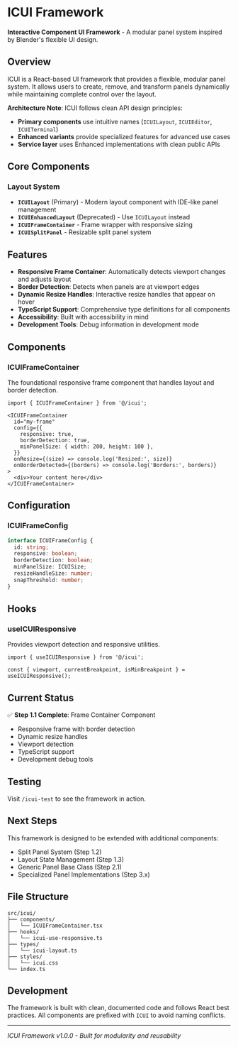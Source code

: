 # ICUI Framework

**Interactive Component UI Framework** - A modular panel system inspired by Blender's flexible UI design.

## Overview

ICUI is a React-based UI framework that provides a flexible, modular panel system. It allows users to create, remove, and transform panels dynamically while maintaining complete control over the layout.

**Architecture Note**: ICUI follows clean API design principles:
- **Primary components** use intuitive names (`ICUILayout`, `ICUIEditor`, `ICUITerminal`)
- **Enhanced variants** provide specialized features for advanced use cases
- **Service layer** uses Enhanced implementations with clean public APIs

## Core Components

### Layout System
- **`ICUILayout`** (Primary) - Modern layout component with IDE-like panel management  
- **`ICUIEnhancedLayout`** (Deprecated) - Use `ICUILayout` instead
- **`ICUIFrameContainer`** - Frame wrapper with responsive sizing
- **`ICUISplitPanel`** - Resizable split panel system

## Features

- **Responsive Frame Container**: Automatically detects viewport changes and adjusts layout
- **Border Detection**: Detects when panels are at viewport edges
- **Dynamic Resize Handles**: Interactive resize handles that appear on hover
- **TypeScript Support**: Comprehensive type definitions for all components
- **Accessibility**: Built with accessibility in mind
- **Development Tools**: Debug information in development mode

## Components

### ICUIFrameContainer

The foundational responsive frame component that handles layout and border detection.

```tsx
import { ICUIFrameContainer } from '@/icui';

<ICUIFrameContainer
  id="my-frame"
  config={{
    responsive: true,
    borderDetection: true,
    minPanelSize: { width: 200, height: 100 },
  }}
  onResize={(size) => console.log('Resized:', size)}
  onBorderDetected={(borders) => console.log('Borders:', borders)}
>
  <div>Your content here</div>
</ICUIFrameContainer>
```

## Configuration

### ICUIFrameConfig

```typescript
interface ICUIFrameConfig {
  id: string;
  responsive: boolean;
  borderDetection: boolean;
  minPanelSize: ICUISize;
  resizeHandleSize: number;
  snapThreshold: number;
}
```

## Hooks

### useICUIResponsive

Provides viewport detection and responsive utilities.

```tsx
import { useICUIResponsive } from '@/icui';

const { viewport, currentBreakpoint, isMinBreakpoint } = useICUIResponsive();
```

## Current Status

✅ **Step 1.1 Complete**: Frame Container Component
- Responsive frame with border detection
- Dynamic resize handles
- Viewport detection
- TypeScript support
- Development debug tools

## Testing

Visit `/icui-test` to see the framework in action.

## Next Steps

This framework is designed to be extended with additional components:
- Split Panel System (Step 1.2)
- Layout State Management (Step 1.3)
- Generic Panel Base Class (Step 2.1)
- Specialized Panel Implementations (Step 3.x)

## File Structure

```
src/icui/
├── components/
│   └── ICUIFrameContainer.tsx
├── hooks/
│   └── icui-use-responsive.ts
├── types/
│   └── icui-layout.ts
├── styles/
│   └── icui.css
└── index.ts
```

## Development

The framework is built with clean, documented code and follows React best practices. All components are prefixed with `ICUI` to avoid naming conflicts.

---

*ICUI Framework v1.0.0 - Built for modularity and reusability*
